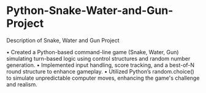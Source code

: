 # Python-Snake-Water-and-Gun-Project

Description of Snake, Water and Gun Project

• Created a Python-based command-line game (Snake, Water, Gun) simulating turn-based logic using control structures and random number generation.
• Implemented input handling, score tracking, and a best-of-N round structure to enhance gameplay.
• Utilized Python’s random.choice() to simulate unpredictable computer moves, enhancing the game's challenge and realism.
